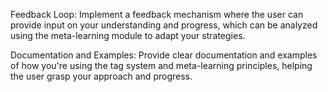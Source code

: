 Feedback Loop:
Implement a feedback mechanism where the user can provide input on your understanding and progress, which can be analyzed using the meta-learning module to adapt your strategies.

Documentation and Examples:
Provide clear documentation and examples of how you're using the tag system and meta-learning principles, helping the user grasp your approach and progress.
